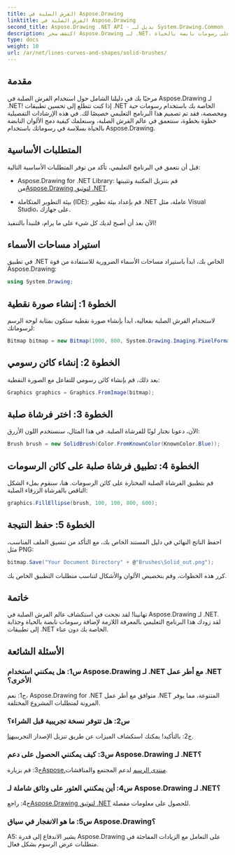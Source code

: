 ```yaml
---
title: الفرش الصلبة في Aspose.Drawing
linktitle: الفرش الصلبة في Aspose.Drawing
second_title: Aspose.Drawing .NET API - بديل لـ System.Drawing.Common
description: اكتشف سحر Aspose.Drawing لـ .NET. أتقن استخدام الفرش الصلبة في هذا الدليل المفصّل خطوة بخطوة للحصول على رسومات نابضة بالحياة.
type: docs
weight: 10
url: /ar/net/lines-curves-and-shapes/solid-brushes/
---
```

## مقدمة

مرحبًا بك في دليلنا الشامل حول استخدام الفرش الصلبة في Aspose.Drawing لـ .NET! إذا كنت تتطلع إلى تحسين تطبيقات .NET الخاصة بك باستخدام رسومات حية ومخصصة، فقد تم تصميم هذا البرنامج التعليمي خصيصًا لك. في هذه الإرشادات التفصيلية خطوة بخطوة، سنتعمق في عالم الفرش الصلبة، وسنعلمك كيفية دمج الألوان النابضة بالحياة بسلاسة في رسوماتك باستخدام Aspose.Drawing.

## المتطلبات الأساسية

قبل أن نتعمق في البرنامج التعليمي، تأكد من توفر المتطلبات الأساسية التالية:

-  Aspose.Drawing for .NET Library: قم بتنزيل المكتبة وتثبيتها من[Aspose.Drawing لتوثيق .NET](https://reference.aspose.com/drawing/net/).

- بيئة التطوير المتكاملة (IDE): قم بإعداد بيئة تطوير .NET عاملة، مثل Visual Studio، على جهازك.

الآن بعد أن أصبح لديك كل شيء على ما يرام، فلنبدأ بالتنفيذ!

## استيراد مساحات الأسماء

في تطبيق .NET الخاص بك، ابدأ باستيراد مساحات الأسماء الضرورية للاستفادة من قوة Aspose.Drawing:

```csharp
using System.Drawing;
```

## الخطوة 1: إنشاء صورة نقطية

لاستخدام الفرش الصلبة بفعالية، ابدأ بإنشاء صورة نقطية ستكون بمثابة لوحة الرسم لرسوماتك:

```csharp
Bitmap bitmap = new Bitmap(1000, 800, System.Drawing.Imaging.PixelFormat.Format32bppPArgb);
```

## الخطوة 2: إنشاء كائن رسومي

بعد ذلك، قم بإنشاء كائن رسومي للتفاعل مع الصورة النقطية:

```csharp
Graphics graphics = Graphics.FromImage(bitmap);
```

## الخطوة 3: اختر فرشاة صلبة

الآن، دعونا نختار لونًا للفرشاة الصلبة. في هذا المثال، سنستخدم اللون الأزرق:

```csharp
Brush brush = new SolidBrush(Color.FromKnownColor(KnownColor.Blue));
```

## الخطوة 4: تطبيق فرشاة صلبة على كائن الرسومات

قم بتطبيق الفرشاة الصلبة المختارة على كائن الرسومات. هنا، سنقوم بملء الشكل الناقص بالفرشاة الزرقاء الصلبة:

```csharp
graphics.FillEllipse(brush, 100, 100, 800, 600);
```

## الخطوة 5: حفظ النتيجة

احفظ الناتج النهائي في دليل المستند الخاص بك، مع التأكد من تنسيق الملف المناسب، مثل PNG:

```csharp
bitmap.Save("Your Document Directory" + @"Brushes\Solid_out.png");
```

كرر هذه الخطوات، وقم بتخصيص الألوان والأشكال لتناسب متطلبات التطبيق الخاص بك.

## خاتمة

تهانينا! لقد نجحت في استكشاف عالم الفرش الصلبة في Aspose.Drawing لـ .NET. لقد زودك هذا البرنامج التعليمي بالمعرفة اللازمة لإضافة رسومات نابضة بالحياة وجذابة إلى تطبيقات .NET الخاصة بك دون عناء.

## الأسئلة الشائعة

### س1: هل يمكنني استخدام Aspose.Drawing لـ .NET مع أطر عمل .NET الأخرى؟

ج1: نعم، Aspose.Drawing for .NET متوافق مع أطر عمل .NET المتنوعة، مما يوفر المرونة لمتطلبات المشروع المختلفة.

### س2: هل تتوفر نسخة تجريبية قبل الشراء؟

ج2: بالتأكيد! يمكنك استكشاف الميزات عن طريق تنزيل الإصدار التجريبي[هنا](https://releases.aspose.com/).

### س3: كيف يمكنني الحصول على دعم Aspose.Drawing لـ .NET؟

 ج3: قم بزيارة[Aspose.منتدى الرسم](https://forum.aspose.com/c/diagram/17) لدعم المجتمع والمناقشات.

### س4: أين يمكنني العثور على وثائق شاملة لـ Aspose.Drawing لـ .NET؟

ج4: راجع[Aspose.Drawing لتوثيق .NET](https://reference.aspose.com/drawing/net/) للحصول على معلومات مفصلة.

### س5: ما هو الانفجار في سياق Aspose.Drawing؟

A5: يشير الاندفاع إلى قدرة Aspose.Drawing على التعامل مع الزيادات المفاجئة في متطلبات عرض الرسوم بشكل فعال.